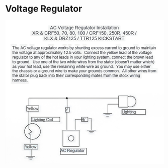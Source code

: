 # Voltage Regulator  

![Voltage Regulator](../../../static/file/voltageregulatorinstallation.jpg "Voltage Regulator")
